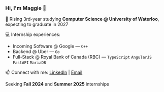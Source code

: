 ### Hi, I'm Maggie 💫

🌱  Rising 3rd-year studying **Computer Science @ University of Waterloo**, expecting to graduate in 2027

💻  Internship experiences:
- Incoming Software @ Google — `C++`
- Backend @ Uber — `Go`
- Full-Stack @ Royal Bank of Canada (RBC) — `TypeScript` `AngularJS` `FastAPI` `MariaDB`

📫 Connect with me: [LinkedIn](https://www.linkedin.com/in/xmaggieliu/) | [Email](mailto:mm2liu@uwaterloo.ca)

Seeking **Fall 2024** and **Summer 2025** internships

<!--
Here are some ideas to get you started:

- 🔭 I’m currently working on ...
- 🌱 I’m currently learning ...
- 👯 I’m looking to collaborate on ...
- 🤔 I’m looking for help with ...
- 💬 Ask me about ...
- ⚡ Fun fact: ...
-->
